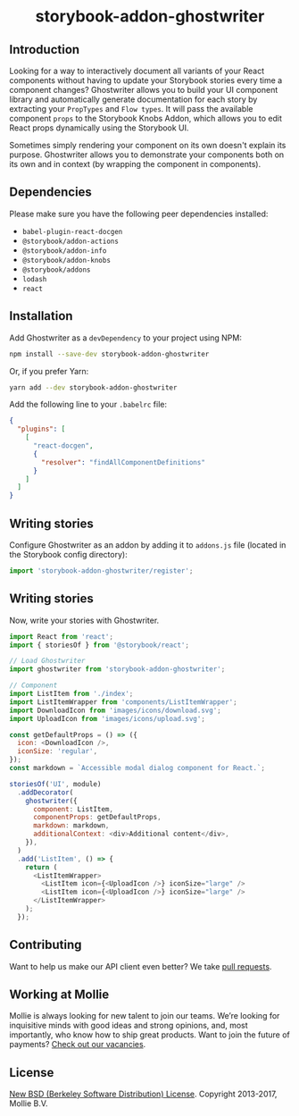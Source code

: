 <h1 align="center">storybook-addon-ghostwriter</h1>

## Introduction

Looking for a way to interactively document all variants of your React components without having to update your Storybook stories every time a component changes? Ghostwriter allows you to build your UI component library and automatically generate documentation for each story by extracting your `PropTypes` and `Flow types`. It will pass the available component `props` to the Storybook Knobs Addon, which allows you to edit React props dynamically using the Storybook UI.

Sometimes simply rendering your component on its own doesn't explain its purpose. Ghostwriter allows you to demonstrate your components both on its own and in context (by wrapping the component in components).

## Dependencies

Please make sure you have the following peer dependencies installed:

- `babel-plugin-react-docgen`
- `@storybook/addon-actions`
- `@storybook/addon-info`
- `@storybook/addon-knobs`
- `@storybook/addons`
- `lodash`
- `react`

## Installation

Add Ghostwriter as a `devDependency` to your project using NPM:

```bash
npm install --save-dev storybook-addon-ghostwriter
```

Or, if you prefer Yarn:

```bash
yarn add --dev storybook-addon-ghostwriter
```

Add the following line to your `.babelrc` file:

```json
{
  "plugins": [
    [
      "react-docgen",
      {
        "resolver": "findAllComponentDefinitions"
      }
    ]
  ]
}
```

## Writing stories

Configure Ghostwriter as an addon by adding it to `addons.js` file (located in the Storybook config directory):

```js
import 'storybook-addon-ghostwriter/register';
```

## Writing stories

Now, write your stories with Ghostwriter.

```js
import React from 'react';
import { storiesOf } from '@storybook/react';

// Load Ghostwriter
import ghostwriter from 'storybook-addon-ghostwriter';

// Component
import ListItem from './index';
import ListItemWrapper from 'components/ListItemWrapper';
import DownloadIcon from 'images/icons/download.svg';
import UploadIcon from 'images/icons/upload.svg';

const getDefaultProps = () => ({
  icon: <DownloadIcon />,
  iconSize: 'regular',
});
const markdown = `Accessible modal dialog component for React.`;

storiesOf('UI', module)
  .addDecorator(
    ghostwriter({
      component: ListItem,
      componentProps: getDefaultProps,
      markdown: markdown,
      additionalContext: <div>Additional content</div>,
    }),
  )
  .add('ListItem', () => {
    return (
      <ListItemWrapper>
        <ListItem icon={<UploadIcon />} iconSize="large" />
        <ListItem icon={<UploadIcon />} iconSize="large" />
      </ListItemWrapper>
    );
  });
```

## Contributing

Want to help us make our API client even better? We take [pull requests](https://github.com/mollie/storybook-addon-ghostwriter/pulls).

## Working at Mollie

Mollie is always looking for new talent to join our teams. We’re looking for inquisitive minds with good ideas and strong opinions, and, most importantly, who know how to ship great products. Want to join the future of payments? [Check out our vacancies](https://jobs.mollie.com).

## License

[New BSD (Berkeley Software Distribution) License](https://opensource.org/licenses/BSD-3-Clause). Copyright 2013-2017, Mollie B.V.